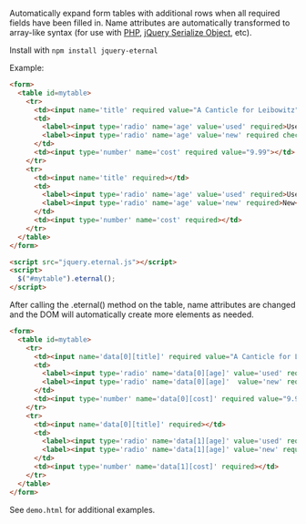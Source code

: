 Automatically expand form tables with additional rows when all required fields
have been filled in. Name attributes are automatically transformed to array-like
syntax (for use with [PHP][2], [jQuery Serialize Object][1], etc).

Install with `npm install jquery-eternal`

Example:

```html
<form>
  <table id=mytable>
    <tr>
      <td><input name='title' required value="A Canticle for Leibowitz"></td>
      <td>
        <label><input type='radio' name='age' value='used' required>Used</label>
        <label><input type='radio' name='age' value='new' required checked>New</label>
      </td>
      <td><input type='number' name='cost' required value="9.99"></td>
    </tr>
    <tr>
      <td><input name='title' required></td>
      <td>
        <label><input type='radio' name='age' value='used' required>Used</label>
        <label><input type='radio' name='age' value='new' required>New</label>
      </td>
      <td><input type='number' name='cost' required></td>
    </tr>
  </table>
</form>

<script src="jquery.eternal.js"></script>
<script>
  $("#mytable").eternal();
</script>
```

After calling the .eternal() method on the table, name attributes are changed
and the DOM will automatically create more elements as needed.

```html
<form>
  <table id=mytable>
    <tr>
      <td><input name='data[0][title]' required value="A Canticle for Leibowitz"></td>
      <td>
        <label><input type='radio' name='data[0][age]' value='used' required>Used</label>
        <label><input type='radio' name='data[0][age]'  value='new' required checked>New</label>
      </td>
      <td><input type='number' name='data[0][cost]' required value="9.99"></td>
    </tr>
    <tr>
      <td><input name='data[0][title]' required></td>
      <td>
        <label><input type='radio' name='data[1][age]' value='used' required>Used</label>
        <label><input type='radio' name='data[1][age]' value='new' required>New</label>
      </td>
      <td><input type='number' name='data[1][cost]' required></td>
    </tr>
  </table>
</form>
```

See `demo.html` for additional examples.

[1]: https://github.com/macek/jquery-serialize-object
[2]: http://php.net/manual/en/faq.html.php#faq.html.arrays
